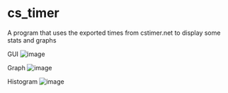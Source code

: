# cs_timer
A program that uses the exported times from cstimer.net to display some stats and graphs

GUI
![image](https://i.imgur.com/TvMciF7.png)

Graph
![image](https://i.imgur.com/YdaHXj5.png)

Histogram
![image](https://i.imgur.com/sNkx7uK.png)
